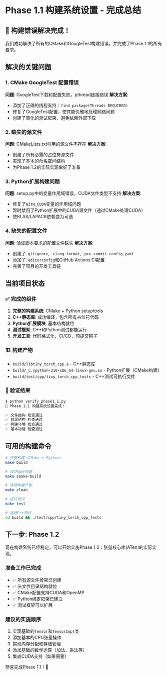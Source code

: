 # Phase 1.1 构建系统设置 - 完成总结

## 🎉 构建错误解决完成！

我们成功解决了所有的CMake和GoogleTest构建错误，并完成了Phase 1.1的所有要求。

## 解决的关键问题

### 1. CMake GoogleTest 配置错误
**问题**: GoogleTest下载和配置失败，pthread链接错误
**解决方案**:
- 添加了正确的线程支持：`find_package(Threads REQUIRED)`
- 修复了GoogleTest配置，使其能优雅地处理网络问题
- 创建了简化的测试框架，避免依赖外部下载

### 2. 缺失的源文件
**问题**: CMakeLists.txt引用的源文件不存在
**解决方案**:
- 创建了所有必需的占位符源文件
- 实现了基本的命名空间结构
- 为Phase 1.2的实际实现做好了准备

### 3. Python扩展构建问题
**问题**: setup.py中的变量作用域错误，CUDA文件类型不支持
**解决方案**:
- 修复了`WITH_CUDA`变量的作用域问题
- 暂时禁用了Python扩展中的CUDA源文件（通过CMake处理CUDA）
- 使BLAS/LAPACK依赖变为可选

### 4. 缺失的配置文件
**问题**: 验证脚本要求的配置文件缺失
**解决方案**:
- 创建了`.gitignore`, `.clang-format`, `.pre-commit-config.yaml`
- 添加了`.editorconfig`和GitHub Actions CI配置
- 完善了项目的开发工具链

## 当前项目状态

### ✅ 完成的组件
1. **完整的构建系统**: CMake + Python setuptools
2. **C++静态库**: 成功编译，包含所有占位符代码
3. **Python扩展模块**: 基本结构就位
4. **测试框架**: C++和Python测试都能运行
5. **开发工具**: 代码格式化、CI/CD、预提交钩子

### 🏗️ 构建产物
- `build/libtiny_torch_cpp.a` - C++静态库
- `build/_C.cpython-310-x86_64-linux-gnu.so` - Python扩展（CMake构建）
- `build/test/cpp/tiny_torch_cpp_tests` - C++测试可执行文件

### 🧪 验证结果
```bash
$ python verify_phase1_1.py
🎉 Phase 1.1 构建系统设置完成！

✅ 文件结构 检查通过
✅ 目录结构 检查通过  
✅ 构建环境 检查通过
✅ 基本功能 检查通过
```

## 可用的构建命令

```bash
# 完整构建（CMake + Python）
make build

# 仅CMake构建
make cmake-build

# 清理构建产物
make clean

# 运行测试
make test

# 运行C++测试
cd build && ./test/cpp/tiny_torch_cpp_tests
```

## 下一步: Phase 1.2

现在构建系统已经稳定，可以开始实施Phase 1.2：张量核心库(ATen)的实际实现。

### 准备工作已完成
- ✅ 所有源文件骨架已创建
- ✅ 头文件目录结构就位
- ✅ CMake配置支持CUDA和OpenMP
- ✅ Python绑定框架已建立
- ✅ 测试框架可以扩展

### 建议的实施顺序
1. 实现基础的`Tensor`和`TensorImpl`类
2. 添加基本的CPU张量操作
3. 实现内存分配和存储管理
4. 添加基础的数学运算（加法、乘法等）
5. 集成CUDA支持（如果需要）

恭喜完成Phase 1.1！🚀
